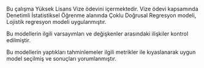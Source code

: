 Bu çalışma Yüksek Lisans Vize ödevini içermektedir. Vize ödevi kapsamında Denetimli İstatistiksel Öğrenme alanında Çoklu Doğrusal Regresyon modeli, Lojistik regresyon modeli uygulanmıştır.

Bu modellerin ilgili varsayımları ve değişkenler arasındaki ilişkiler kontrol edilmiştir.

Bu modellerin yaptıkları tahminlemeler ilgili metrikler ile kıyaslanarak uygun model seçilmiş ve sonuçları yorumlanmıştır.
